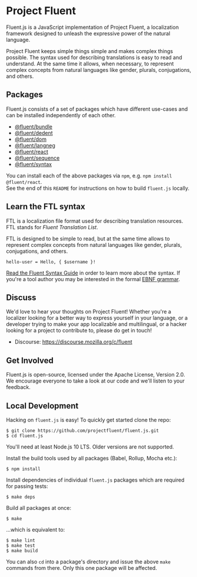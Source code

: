 Project Fluent
==============

Fluent.js is a JavaScript implementation of Project Fluent, a localization
framework designed to unleash the expressive power of the natural language.

Project Fluent keeps simple things simple and makes complex things possible.
The syntax used for describing translations is easy to read and understand.  At
the same time it allows, when necessary, to represent complex concepts from
natural languages like gender, plurals, conjugations, and others.


Packages
--------

Fluent.js consists of a set of packages which have different use-cases and can
be installed independently of each other.

  - [@fluent/bundle](https://github.com/projectfluent/fluent.js/tree/master/fluent-bundle)
  - [@fluent/dedent](https://github.com/projectfluent/fluent.js/tree/master/fluent-dedent)
  - [@fluent/dom](https://github.com/projectfluent/fluent.js/tree/master/fluent-dom)
  - [@fluent/langneg](https://github.com/projectfluent/fluent.js/tree/master/fluent-langneg)
  - [@fluent/react](https://github.com/projectfluent/fluent.js/tree/master/fluent-react)
  - [@fluent/sequence](https://github.com/projectfluent/fluent.js/tree/master/fluent-sequence)
  - [@fluent/syntax](https://github.com/projectfluent/fluent.js/tree/master/fluent-syntax)

You can install each of the above packages via `npm`, e.g. `npm install @fluent/react`.  
See the end of this `README` for instructions on how to build `fluent.js` locally.


Learn the FTL syntax
--------------------

FTL is a localization file format used for describing translation resources.
FTL stands for _Fluent Translation List_.

FTL is designed to be simple to read, but at the same time allows to represent
complex concepts from natural languages like gender, plurals, conjugations,
and others.

    hello-user = Hello, { $username }!

[Read the Fluent Syntax Guide][] in order to learn more about the syntax.  If
you're a tool author you may be interested in the formal [EBNF grammar][].

[Read the Fluent Syntax Guide]: https://projectfluent.org/fluent/guide/
[EBNF grammar]: https://github.com/projectfluent/fluent/tree/master/spec


Discuss
-------

We'd love to hear your thoughts on Project Fluent!  Whether you're a localizer looking 
for a better way to express yourself in your language, or a developer trying to 
make your app localizable and multilingual, or a hacker looking for a project 
to contribute to, please do get in touch!

 - Discourse: https://discourse.mozilla.org/c/fluent


Get Involved
------------

Fluent.js is open-source, licensed under the Apache License, Version 2.0.  We 
encourage everyone to take a look at our code and we'll listen to your 
feedback.


Local Development
-----------------

Hacking on `fluent.js` is easy! To quickly get started clone the repo:

    $ git clone https://github.com/projectfluent/fluent.js.git
    $ cd fluent.js

You'll need at least Node.js 10 LTS. Older versions are not supported.

Install the build tools used by all packages (Babel, Rollup, Mocha etc.):

    $ npm install

Install dependencies of individual `fluent.js` packages which are required for
passing tests:

    $ make deps

Build all packages at once:

    $ make

…which is equivalent to:

    $ make lint
    $ make test
    $ make build

You can also `cd` into a package's directory and issue the above `make`
commands from there.  Only this one package will be affected.
